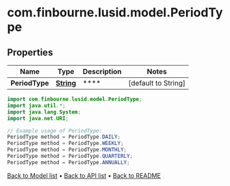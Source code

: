 # com.finbourne.lusid.model.PeriodType

## Properties

Name | Type | Description | Notes
------------ | ------------- | ------------- | -------------
**PeriodType** | [**String**](.md) | **** | [default to String]

```java
import com.finbourne.lusid.model.PeriodType;
import java.util.*;
import java.lang.System;
import java.net.URI;

// Example usage of PeriodType:
PeriodType method = PeriodType.DAILY;
PeriodType method = PeriodType.WEEKLY;
PeriodType method = PeriodType.MONTHLY;
PeriodType method = PeriodType.QUARTERLY;
PeriodType method = PeriodType.ANNUALLY;
```


[Back to Model list](../README.md#documentation-for-models) &#8226; [Back to API list](../README.md#documentation-for-api-endpoints) &#8226; [Back to README](../README.md)
